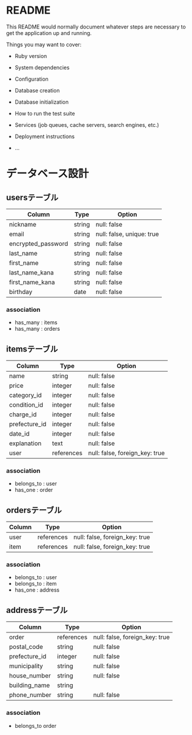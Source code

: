 # README

This README would normally document whatever steps are necessary to get the
application up and running.

Things you may want to cover:

* Ruby version

* System dependencies

* Configuration

* Database creation

* Database initialization

* How to run the test suite

* Services (job queues, cache servers, search engines, etc.)

* Deployment instructions

* ...

# データベース設計

## usersテーブル

| Column             | Type   | Option                    |
|--------------------|--------|---------------------------|
| nickname           | string | null: false               |
| email              | string | null: false, unique: true |
| encrypted_password | string | null: false               |
| last_name          | string | null: false               |
| first_name         | string | null: false               |
| last_name_kana     | string | null: false               |
| first_name_kana    | string | null: false               |
| birthday           | date   | null: false               |

### association

- has_many : items
- has_many : orders

## itemsテーブル

| Column        | Type       | Option                         |
|---------------|------------|--------------------------------|
| name          | string     | null: false                    |
| price         | integer    | null: false                    |
| category_id   | integer    | null: false                    |
| condition_id  | integer    | null: false                    |
| charge_id     | integer    | null: false                    |
| prefecture_id | integer    | null: false                    |
| date_id   | integer    | null: false                    |
| explanation   | text       | null: false                    |
| user          | references | null: false, foreign_key: true |

### association

- belongs_to : user
- has_one : order

## ordersテーブル

| Column | Type       | Option                         |
|--------|------------|--------------------------------|
| user   | references | null: false, foreign_key: true |
| item   | references | null: false, foreign_key: true |

### association

- belongs_to : user
- belongs_to : item
- has_one : address

## addressテーブル

| Column        | Type       | Option                         |
|---------------|------------|--------------------------------|
| order         | references | null: false, foreign_key: true |
| postal_code   | string     | null: false                    |
| prefecture_id | integer    | null: false                    |
| municipality  | string     | null: false                    |
| house_number  | string     | null: false                    |
| building_name | string     |                                |
| phone_number  | string     | null: false                    |

### association

- belongs_to order